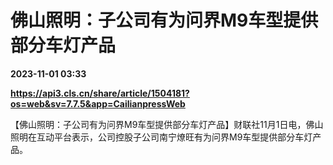 # 佛山照明：子公司有为问界M9车型提供部分车灯产品

**2023-11-01 03:33**

**https://api3.cls.cn/share/article/1504181?os=web&sv=7.7.5&app=CailianpressWeb**

【佛山照明：子公司有为问界M9车型提供部分车灯产品】财联社11月1日电，佛山照明在互动平台表示，公司控股子公司南宁燎旺有为问界M9车型提供部分车灯产品。